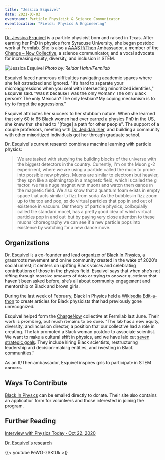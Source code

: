 ```yaml
---
title: "Jessica Esquivel"
date: 2021-03-03
eventname: Particle Physicist & Science Communicator 
eventlocation: "Fields: Physics & Engineering"
---
```


[Dr. Jessica Esquivel](https://www.jessicaesquivelphd.com/) is a particle physicist born and raised in Texas. After earning her PhD in physics from Syracuse University, she began postdoc work at Fermilab. She is also a [AAAS If/Then](https://www.ifthenshecan.org/) Ambassador, a member of the [Change – Now Collective](https://changenowphysics.com/), a science communicator, and a vocal advocate for increasing equity, diversity, and inclusion in STEM.

![Jessica Esquivel](/images/esquivel.jpg)
*Photo by: Reidar Hahn/Fermilab*

Esquivel faced numerous difficulties navigating academic spaces where she felt ostracized and ignored. "It’s hard to separate your microaggressions when you deal with intersecting minoritized identities," Esquivel said. "Was it because I was the only woman? The only Black person? The only Mexican? The only lesbian? My coping mechanism is to try to forget the aggressions."

Esquivel attributes her success to her stubborn nature. When she learned that only 60 to 65 Black women had ever earned a physics PhD in the US, she knew that she had to "\[forge\] a path for other people". The support of a couple professors, meeting with [Dr. Jedidah Isler](http://jedidahislerphd.com/), and building a community with other minoritized individuals got her through graduate school.

Dr. Esquivel's current research combines machine learning with particle physics:
>We are tasked with studying the building blocks of the universe with the biggest detectors in the country. Currently, I'm on the Muon g-2 experiment, where we are using a particle called the muon to probe into possible new physics. Muons are similar to electrons but heavier, they spin like a spinning top in a magnetic field, which is called the g factor. We fill a huge magnet with muons and watch them dance in the magnetic field. We also know that a quantum foam exists in empty space that acts similar to fizz from soda. As the bubbles in fizz zoom up to the top and pop, so do virtual particles that pop in and out of existence in vacuum. Our theory of particle physics, colloquially called the standard model, has a pretty good idea of which virtual particles pop in and out, but by paying very close attention to these muons' choreography we can see if a new particle pops into existence by watching for a new dance move.

## Organizations

Dr. Esquivel is a co-founder and lead organizer of 
[Black In Physics](https://www.blackinphysics.org/), a grassroots movement and online community created in the wake of 2020′s social unrest; it centers on uplifting Black voices and celebrating contributions of those in the physics field. Esquivel says that when she’s not sifting through massive amounts of data or trying to answer questions that haven’t been asked before, she’s all about community engagement and mentorship of Black and brown girls.

During the last week of February, Black In Physics held a [Wikipedia Edit-a-thon](https://outreachdashboard.wmflabs.org/courses/Black_in_Physics/Black_in_Physics_Edit-a-thon_(2021-02-21)/home) to create articles for Black physicists that had previously gone unrecognized.

Esquivel helped form the  [ChangeNow](https://changenowphysics.com/) collective at Fermilab last June. Their work is promising, but much remains to be done. "The lab has a new equity, diversity, and inclusion director, a position that our collective had a role in creating. The lab promoted a Black woman postdoc to associate scientist. We want to make a cultural shift in physics, and we have laid out [seven strategic goals](https://changenowphysics.com/strategic-plan). They include hiring Black scientists, restructuring leadership and decision-making entities, and investing in Black communities." 

As an If/Then ambassador, Esquivel inspires girls to participate in STEM careers.

## Ways To Contribute

[Black In Physics](https://www.blackinphysics.org/) can be emailed directly to donate. Their site also contains an application form for volunteers and those interested in joining the program.

## Further Reading
[Interview with Physics Today - Oct 22, 2020](https://physicstoday.scitation.org/do/10.1063/PT.6.4.20201022h/full/)

[Dr. Esquivel's research](https://inspirehep.net/authors/1068194)

{{< youtube KeWO-zSKtUk >}}
